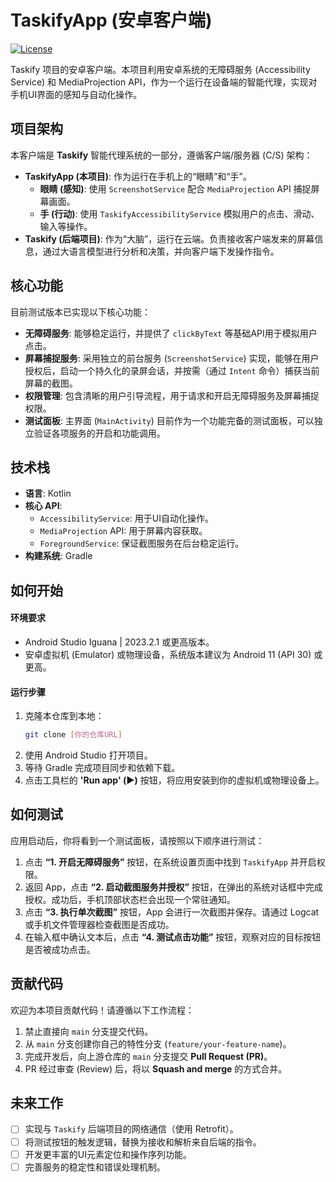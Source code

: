 # TaskifyApp (安卓客户端)

[![License](https://img.shields.io/badge/License-MIT-blue.svg)](https://opensource.org/licenses/MIT)

Taskify 项目的安卓客户端。本项目利用安卓系统的无障碍服务 (Accessibility Service) 和 MediaProjection API，作为一个运行在设备端的智能代理，实现对手机UI界面的感知与自动化操作。

## 项目架构

本客户端是 **Taskify** 智能代理系统的一部分，遵循客户端/服务器 (C/S) 架构：

* **TaskifyApp (本项目)**: 作为运行在手机上的“眼睛”和“手”。
    * **眼睛 (感知)**: 使用 `ScreenshotService` 配合 `MediaProjection` API 捕捉屏幕画面。
    * **手 (行动)**: 使用 `TaskifyAccessibilityService` 模拟用户的点击、滑动、输入等操作。
* **Taskify (后端项目)**: 作为“大脑”，运行在云端。负责接收客户端发来的屏幕信息，通过大语言模型进行分析和决策，并向客户端下发操作指令。

## 核心功能

目前测试版本已实现以下核心功能：

* **无障碍服务**: 能够稳定运行，并提供了 `clickByText` 等基础API用于模拟用户点击。
* **屏幕捕捉服务**: 采用独立的前台服务 (`ScreenshotService`) 实现，能够在用户授权后，启动一个持久化的录屏会话，并按需（通过 `Intent` 命令）捕获当前屏幕的截图。
* **权限管理**: 包含清晰的用户引导流程，用于请求和开启无障碍服务及屏幕捕捉权限。
* **测试面板**: 主界面 (`MainActivity`) 目前作为一个功能完备的测试面板，可以独立验证各项服务的开启和功能调用。

## 技术栈

* **语言**: Kotlin
* **核心 API**:
    * `AccessibilityService`: 用于UI自动化操作。
    * `MediaProjection` API: 用于屏幕内容获取。
    * `ForegroundService`: 保证截图服务在后台稳定运行。
* **构建系统**: Gradle

## 如何开始

#### **环境要求**

* Android Studio Iguana | 2023.2.1 或更高版本。
* 安卓虚拟机 (Emulator) 或物理设备，系统版本建议为 Android 11 (API 30) 或更高。

#### **运行步骤**

1.  克隆本仓库到本地：
    ```bash
    git clone [你的仓库URL]
    ```
2.  使用 Android Studio 打开项目。
3.  等待 Gradle 完成项目同步和依赖下载。
4.  点击工具栏的 **'Run app' (▶️)** 按钮，将应用安装到你的虚拟机或物理设备上。

## 如何测试

应用启动后，你将看到一个测试面板，请按照以下顺序进行测试：

1.  点击 **“1. 开启无障碍服务”** 按钮，在系统设置页面中找到 `TaskifyApp` 并开启权限。
2.  返回 App，点击 **“2. 启动截图服务并授权”** 按钮，在弹出的系统对话框中完成授权。成功后，手机顶部状态栏会出现一个常驻通知。
3.  点击 **“3. 执行单次截图”** 按钮，App 会进行一次截图并保存。请通过 Logcat 或手机文件管理器检查截图是否成功。
4.  在输入框中确认文本后，点击 **“4. 测试点击功能”** 按钮，观察对应的目标按钮是否被成功点击。

## 贡献代码

欢迎为本项目贡献代码！请遵循以下工作流程：

1.  禁止直接向 `main` 分支提交代码。
2.  从 `main` 分支创建你自己的特性分支 (`feature/your-feature-name`)。
3.  完成开发后，向上游仓库的 `main` 分支提交 **Pull Request (PR)**。
4.  PR 经过审查 (Review) 后，将以 **Squash and merge** 的方式合并。

## 未来工作

* [ ] 实现与 `Taskify` 后端项目的网络通信（使用 Retrofit）。
* [ ] 将测试按钮的触发逻辑，替换为接收和解析来自后端的指令。
* [ ] 开发更丰富的UI元素定位和操作序列功能。
* [ ] 完善服务的稳定性和错误处理机制。